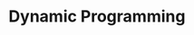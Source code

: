 ---
title: Dynamic Programming
menu:
  sidebar:
    name: Dynamic Programming
    identifier: dynamic-programming
    parent: algorithm-problem
    weight: 10
---